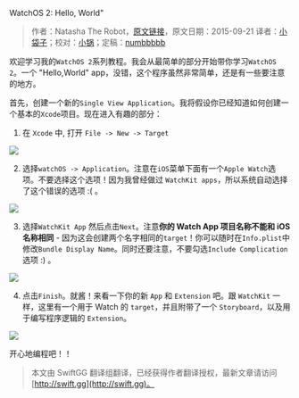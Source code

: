 WatchOS 2: Hello, World"

> 作者：Natasha The Robot，[原文链接](http://natashatherobot.com/watchos-2-hello-world/)，原文日期：2015-09-21
> 译者：[小袋子](http://daizi.me)；校对：[小锅](http://www.swiftyper.com)；定稿：[numbbbbb](http://numbbbbb.com/)
  










欢迎学习我的`WatchOS 2`系列教程。我会从最简单的部分开始带你学习`WatchOS 2`。一个 "Hello,World" app，没错，这个程序虽然非常简单，还是有一些要注意的地方。



首先，创建一个新的`Single View Application`。我将假设你已经知道如何创建一个基本的`Xcode`项目。现在进入有趣的部分：

1. 在 `Xcode` 中, 打开 `File -> New -> Target`

![](https://swift.gg/img/articles/watchos-2-hello-world/Screen_Shot_2015-09-21_at_7_23_42_AM.png1444874958.106001)

2. 选择`watchOS -> Application`。注意在`iOS`菜单下面有一个`Apple Watch`选项。不要选择这个选项！因为我曾经做过 `WatchKit apps`，所以系统自动选择了这个错误的选项 :( 。
 
![](https://swift.gg/img/articles/watchos-2-hello-world/ItsAWatchWorld_xcodeproj.png1444874960.646429)

3. 选择`WatchKit App` 然后点击`Next`。注意**你的 Watch App 项目名称不能和 iOS 名称相同** - 因为这会创建两个名字相同的`target`！你可以随时在`Info.plist`中修改`Bundle Display Name`。同时还要注意，不要勾选`Include Complication`选项 :) 。

![](https://swift.gg/img/articles/watchos-2-hello-world/Screenshot_9_21_15__7_35_AM.png1444874962.648526)

4. 点击`Finish`。就酱！来看一下你的新 `App` 和 `Extension` 吧。跟 `WatchKit` 一样，这里有一个用于 Watch 的 `target`，并且附带了一个 `Storyboard`，以及用于编写程序逻辑的 `Extension`。

![](https://swift.gg/img/articles/watchos-2-hello-world/Menubar_and_ItsAWatchWorld_xcodeproj_and_MyPlayground_6_36_06_PM_playground.png1444874964.5578082)

开心地编程吧！！

> 本文由 SwiftGG 翻译组翻译，已经获得作者翻译授权，最新文章请访问 [http://swift.gg](http://swift.gg)。